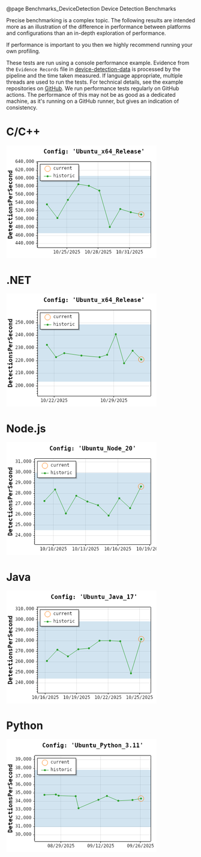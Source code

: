 @page Benchmarks_DeviceDetection Device Detection Benchmarks

Precise benchmarking is a complex topic. The following results are intended 
more as an illustration of the difference in performance between 
platforms and configurations than an in-depth exploration of performance.

If performance is important to you then we highly recommend running 
your own profiling.

These tests are run using a console performance example. Evidence from the `Evidence Records` file in
[device-detection-data](https://github.com/51Degrees/device-detection-data) is processed by the pipeline
and the time taken measured. If language appropriate, multiple threads are used to run the tests.
For technical details, see the example repositories on [GitHub](https://github.com/51Degrees?q=example).
We run performance tests regularly on GitHub actions. The performance of this may
not be as good as a dedicated machine, as it's running on a GitHub runner, but gives an indication of consistency.


# C/C++

<!--
- **Number of User-Agents**: 20000
- **Data File**: Enterprise

| Machine                | Settings           | Performance Profile | Time Per Detection (ms) | Detections Per Second |
| ---------------------- |------------------- | ------------------- | ----------------------: | --------------------: |
| Quad core Xeon 2.4 GHz | 4 Threads          | `MaxPerformance`    | 0.00058                 | ≈ 1,700,000           |
|                        |                    | `HighPerformance`   | 0.00080                 | ≈ 1,250,000           |
-->
![Ubuntu Results](https://raw.githubusercontent.com/51Degrees/device-detection-cxx/gh-images/perf-graph-Ubuntu_x64_Release-DetectionsPerSecond-latest.png)

# .NET

<!--
| Machine              | Settings           | Performance Profile | Time Per Detection (ms) | Detections Per Second |
| ---------------------| ------------------ | ------------------- | ----------------------: | --------------------: |
| Quad core i7 2.2 GHz | Parallel Tasks     | `MaxPerformance`    | 0.00461                 | ≈ 220,000             |
|                      |                    | `HighPerformance`   | 0.00481                 | ≈ 210,000             |
|                      |                    | `Balanced`          | 0.01711                 | ≈ 58,000              |
|                      |                    | `LowMemory`         | 0.06042                 | ≈ 16,000              |
-->
![Ubuntu Results](https://raw.githubusercontent.com/51Degrees/device-detection-dotnet/gh-images/perf-graph-Ubuntu_x64_Release-DetectionsPerSecond-latest.png)

# Node.js
<!--
- **Number of User-Agents**: 20000
- **Data File**: Enterprise

| Machine                | Settings           | Performance Profile | Time Per Detection (ms) | Detections Per Second |
| ---------------------- | ------------------ | ------------------- | ----------------------: | --------------------: |
| Quad core Xeon 2.4 GHz | Asynchronous Tasks | `MaxPerformance`    | 0.04642                 | ≈ 22,000              |
|                        |                    | `HighPerformance`   | 0.04929                 | ≈ 20,000              |
-->
![Ubuntu Results](https://raw.githubusercontent.com/51Degrees/device-detection-node/gh-images/perf-graph-Ubuntu_Node_20-DetectionsPerSecond-latest.png)

# Java
<!--
- **Number of User-Agents**: 20000

| Machine                | Settings           | Performance Profile | Time Per Detection (ms) | Detections Per Second |
| ---------------------- |------------------- | ------------------- | ----------------------: | --------------------: |
| Quad core i7 2.2 GHz   | 4 Threads          | `MaxPerformance`    | 0.01900                 | ≈ 52,632              |
|                        |                    | `HighPerformance`   | 0.01957                 | ≈ 51,086              |
-->
![Ubuntu Results](https://raw.githubusercontent.com/51Degrees/device-detection-java/gh-images/perf-graph-Ubuntu_Java_17-DetectionsPerSecond-latest.png)

# Python
<!--
- **Number of User-Agents**: 20000

| Machine                | Settings           | Performance Profile | Time Per Detection (ms) | Detections Per Second |
| ---------------------- |------------------- | ------------------- | ----------------------: | --------------------: |
| Quad core Xeon 2.4 GHz | 2 Threads          | `MaxPerformance`    | 0.02632                 | ≈ 38,023              |
|                        |                    | `HighPerformance`   | 0.02636                 | ≈ 37,950              |
-->
![Ubuntu Results](https://raw.githubusercontent.com/51Degrees/device-detection-python/gh-images/perf-graph-Ubuntu_Python_3.11-DetectionsPerSecond-latest.png)
